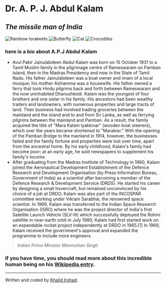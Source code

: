 <HTML>
<div class="container">
  <div class="jumbotron">
    <div class="row">
      <div class="col-xs-12">
        <h1 class="text-center">Dr. A. P. J. Abdul Kalam</h1>
        <h2 class="text-center"><em>The missile man of India</em></h2>
        <body>
        <div id="slideshow">
        <img src="https://www.google.com/imgres?imgurl=https%3A%2F%2Fupload.wikimedia.org%2Fwikipedia%2Fcommons%2F6%2F6e%2FA._P._J._Abdul_Kalam.jpg&imgrefurl=https%3A%2F%2Fsimple.wikipedia.org%2Fwiki%2FA._P._J._Abdul_Kalam&tbnid=nHKR4kJ9cL4-UM&vet=12ahUKEwjt2LTmkbLpAhWL_awKHZK4D1kQMygBegUIARCcAg..i&docid=H6MA7aIDmOkkpM&w=2497&h=2953&q=apj%20abdul%20kalam&ved=2ahUKEwjt2LTmkbLpAhWL_awKHZK4D1kQMygBegUIARCcAg" alt="Rainbow lorakeets" />
        <img src="https://www.google.com/imgres?imgurl=https%3A%2F%2Fimages-na.ssl-images-amazon.com%2Fimages%2FI%2F81r70xq%252BjNL._SL1500_.jpg&imgrefurl=https%3A%2F%2Fwww.amazon.in%2FLove-Abdul-Kalam-Inspirational-Motivational%2Fdp%2FB01MS4VDJ4&tbnid=Dvpr9ua0ZXDnyM&vet=12ahUKEwjt2LTmkbLpAhWL_awKHZK4D1kQMygSegUIARC-Ag..i&docid=jbvBZz88CF56vM&w=1500&h=1000&q=apj%20abdul%20kalam&ved=2ahUKEwjt2LTmkbLpAhWL_awKHZK4D1kQMygSegUIARC-Ag" alt="Butterfly" />
        <img src="https://www.google.com/imgres?imgurl=https%3A%2F%2Fimages-na.ssl-images-amazon.com%2Fimages%2FI%2F41e8clnHXmL._SX332_BO1%2C204%2C203%2C200_.jpg&imgrefurl=https%3A%2F%2Fwww.amazon.com%2FDr-P-J-Abdul-Kalam-Biography%2Fdp%2F8184304951&tbnid=8_JB0eUta9Q92M&vet=12ahUKEwjt2LTmkbLpAhWL_awKHZK4D1kQMygXegQIARBe..i&docid=LEDiS7KAsCXNrM&w=334&h=499&q=apj%20abdul%20kalam&ved=2ahUKEwjt2LTmkbLpAhWL_awKHZK4D1kQMygXegQIARBe" alt="Cat" />
        <img src="https://www.google.com/imgres?imgurl=https%3A%2F%2Fi.ytimg.com%2Fvi%2Fnez4Pd3aJJA%2Fmaxresdefault.jpg&imgrefurl=https%3A%2F%2Fwww.youtube.com%2Fwatch%3Fv%3Dnez4Pd3aJJA&tbnid=9CS3PfckpVoQZM&vet=12ahUKEwi-rfSPkrLpAhUKUKwKHezgAl0QMygBegUIARCJAg..i&docid=l39YL9hEVZVDgM&w=1280&h=720&q=apj%20abdul%20kalam&hl=en&ved=2ahUKEwi-rfSPkrLpAhUKUKwKHezgAl0QMygBegUIARCJAg" alt="Crocodiles" />
        </div>
    <script>
var slideShow = function(container) {
    this.images = [];
    this.curImage = 0;
    for (i = 0; i < container.childElementCount; i++) {
        this.images.push(container.children[i]);
        this.images[i].style.display = "none";
    }
 // Handle going to to the next slide
 var nextSlide = function() {
 for (var i = 0; i < this.images.length; i++) {
 this.images[i].style.display = "none";
        }
 this.images[this.curImage].style.display = "block";
 this.curImage++;
 if (this.curImage >= this.images.length) {
 this.curImage = 0;
  }
 window.setTimeout(nextSlide.bind(this), 1000);
 };
        nextSlide.call(this);
};
      slideShow(document.getElementById("slideshow"));
 </script>
<h3>here is a bio about A.P.J Abdul Kalam</h3>
          <ul>
            <li>Avul Pakir Jainulabdeen Abdul Kalam was born on 15 October 1931 to a Tamil Muslim family in the pilgrimage centre of Rameswaram on Pamban Island, then in the Madras Presidency and now in the State of Tamil Nadu. His father Jainulabdeen was a boat owner and imam of a local mosque; his mother Ashiamma was a housewife. His father owned a ferry that took Hindu pilgrims back and forth between Rameswaram and the now uninhabited Dhanushkodi. Kalam was the youngest of four brothers and one sister in his family. His ancestors had been wealthy traders and landowners, with numerous properties and large tracts of land. Their business had involved trading groceries between the mainland and the island and to and from Sri Lanka, as well as ferrying pilgrims between the mainland and Pamban. As a result, the family acquired the title of "Mara Kalam Iyakkivar" (wooden boat steerers), which over the years became shortened to "Marakier." With the opening of the Pamban Bridge to the mainland in 1914, however, the businesses failed and the family fortune and properties were lost over time, apart from the ancestral home. By his early childhood, Kalam's family had become poor; at an early age, he sold newspapers to supplement his family's income.</li> 
      <li>After graduating from the Madras Institute of Technology in 1960, Kalam joined the Aeronautical Development Establishment of the Defence Research and Development Organisation (by Press Information Bureau, Government of India) as a scientist after becoming a member of the Defence Research & Development Service (DRDS). He started his career by designing a small hovercraft, but remained unconvinced by his choice of a job at DRDO. Kalam was also part of the INCOSPAR committee working under Vikram Sarabhai, the renowned space scientist. In 1969, Kalam was transferred to the Indian Space Research Organisation (ISRO) where he was the project director of India's first Satellite Launch Vehicle (SLV-III) which successfully deployed the Rohini satellite in near-earth orbit in July 1980; Kalam had first started work on an expandable rocket project independently at DRDO in 1965.[1] In 1969, Kalam received the government's approval and expanded the programme to include more engineers.</li>
          </ul>
      </body>
          <blockquote>
            <footer><cite>Indian Prime Minister Manmohan Singh</cite></footer>
          </blockquote>
          <h3>If you have time, you should read more about this incredible human being on his <a href="https://en.wikipedia.org/wiki/A._P._J._Abdul_Kalam" target="_blank">Wikipedia entry</a>.</h3>
        </div>
      </div>
    </div> 
  </div>
  <footer class="text-center">
    <hr>
    <p>Written and coded by <a href="https://www.khanacademy.org/profile/kaid_570448974466501530072662/assignments/teacher/kaid_166595453230873217678480/class/5424453028511744" target="_blank">Khalid Irshad</a>.</p>
  </footer>  
</div>  
</HTML>
   
